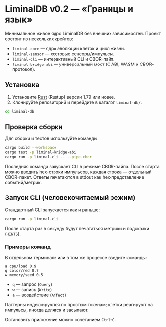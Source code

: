 # LiminalDB v0.2 — «Границы и язык»

Минимальное живое ядро LiminalDB без внешних зависимостей. Проект состоит из нескольких крейтов:

- `liminal-core` — ядро эволюции клеток и цикл жизни.
- `liminal-sensor` — хостовые сенсоры/импульсы.
- `liminal-cli` — интерактивный CLI и CBOR-пайп.
- `liminal-bridge-abi` — универсальный мост (C ABI, WASM и CBOR-протокол).

## Установка

1. Установите [Rust](https://www.rust-lang.org/tools/install) (Rustup) версии 1.79 или новее.
2. Клонируйте репозиторий и перейдите в каталог `liminal-db/`.

```bash
cd liminal-db
```

## Проверка сборки

Для сборки и тестов используйте команды:

```bash
cargo build --workspace
cargo test -p liminal-bridge-abi
cargo run -p liminal-cli -- --pipe-cbor
```

Последняя команда запускает CLI в режиме CBOR-пайпа. После старта можно вводить hex-строки импульсов, каждая строка — отдельный CBOR-пакет. Ответы печатаются в stdout как hex-представление событий/метрик.

## Запуск CLI (человекочитаемый режим)

Стандартный CLI запускается как и раньше:

```bash
cargo run -p liminal-cli
```

После старта раз в секунду будут печататься метрики и подсказки (`HINTS`).

### Примеры команд

В отдельном терминале или в том же процессе введите команды:

```text
a cpu/load 0.9
q color/red 0.7
w memory/seed 0.5
```

* `q` — запрос (`Query`)
* `w` — запись (`Write`)
* `a` — воздействие (`Affect`)

Паттерны индексируются по простым токенам; клетки реагируют на импульсы, иногда делятся и засыпают.

Остановить приложение можно сочетанием `Ctrl+C`.
